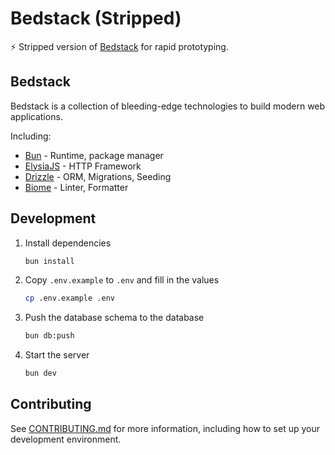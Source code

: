# Bedstack (Stripped)

⚡ Stripped version of [Bedstack](https://github.com/bedtime-coders/bedstack) for rapid prototyping.

## Bedstack

Bedstack is a collection of bleeding-edge technologies to build modern web applications.

Including:

- [Bun](https://bun.sh) - Runtime, package manager
- [ElysiaJS](https://elysiajs.com) - HTTP Framework
- [Drizzle](https://orm.drizzle.team) - ORM, Migrations, Seeding
- [Biome](https://biomejs.dev) - Linter, Formatter

## Development

1. Install dependencies

   ```bash
   bun install
   ```

2. Copy `.env.example` to `.env` and fill in the values

   ```bash
   cp .env.example .env
   ```

3. Push the database schema to the database

   ```bash
   bun db:push
   ```

4. Start the server

   ```bash
   bun dev
   ```

## Contributing

See [CONTRIBUTING.md](./CONTRIBUTING.md) for more information, including how to set up your development environment.

